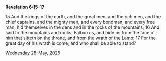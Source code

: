 **Revelation 6:15-17**

15 And the kings of the earth, and the great men, and the rich men, and the chief captains, and the mighty men, and every bondman, and every free man, hid themselves in the dens and in the rocks of the mountains; 16 And said to the mountains and rocks, Fall on us, and hide us from the face of him that sitteth on the throne, and from the wrath of the Lamb: 17 For the great day of his wrath is come; and who shall be able to stand? 

[Wednesday 28-May, 2025](https://getbible.net/kjv/Revelation/6/15-17)
